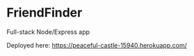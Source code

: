 # FriendFinder
Full-stack Node/Express app

Deployed here: https://peaceful-castle-15940.herokuapp.com/
